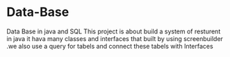 # Data-Base
Data Base in java and SQL
This project is about build a system of resturent in java it hava many classes and interfaces that built by using screenbuilder .we  also use  a query for tabels and connect these tabels with Interfaces 

